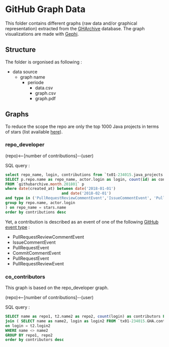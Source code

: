 # GitHub Graph Data

This folder contains different graphs (raw data and/or graphical representation) extracted from the [GHArchive](https://www.gharchive.org/) database.
The graph visualizations are made with [Gephi](https://gephi.org/).

## Structure 
The folder is orgonised as following :

  - data source
    - graph name
      - periode
        - data.csv
        - graph.csv
        - graph.pdf

## Graphs

To reduce the scope the repo are only the top 1000 Java projects in terms of stars (list available [here](./projects.csv)).

### repo_developer

(repo)<--[number of contributions]--(user)

SQL query :
```SQL
select repo_name, login, contributions from `tx01-234015.java_projects.stars` stars join (
SELECT p.repo.name as repo_name, actor.login as login, count(id) as contributions
FROM `githubarchive.month.201801` p
where date(created_at) between date('2018-01-01')
                         and date('2018-02-01')
and type in ('PullRequestReviewCommentEvent','IssueCommentEvent', 'PullRequestEvent', 'CommitCommentEvent', 'PullRequestEvent', 'PullRequestReviewEvent')
group by repo.name, actor.login
) on repo_name = stars.name
order by contributions desc
```

Yet, a contribution is described as an event of one of the following [GitHub event type](https://developer.github.com/v3/activity/events/types/) :
  - PullRequestReviewCommentEvent
  - IssueCommentEvent
  - PullRequestEvent
  - CommitCommentEvent
  - PullRequestEvent
  - PullRequestReviewEvent

### co_contributors

This graph is based on the repo_developer graph.

(repo)<--[number of contributions]--(user)

SQL query :
```SQL
SELECT name as repo1, t2.name2 as repo2, count(login) as contributors FROM `tx01-234015.GHA.contributions_201801` t1
join ( SELECT name as name2, login as login2 FROM `tx01-234015.GHA.contributions_201801` ) t2
on login = t2.login2
WHERE name <> name2
GROUP BY repo1, repo2
order by contributors desc
```
